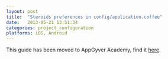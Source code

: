 ```yaml
---
layout: post
title:  "Steroids preferences in config/application.coffee"
date:   2013-05-21 13:51:34
categories: project_configuration
platforms: iOS, Android
---
```


This guide has been moved to AppGyver Academy, find it [here](https://academy.appgyver.com/categories/9-project-configuration/contents/129-basic-app-settings-in-configapplicationcoffee).